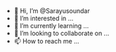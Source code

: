 - 👋 Hi, I’m @Sarayusoundar
- 👀 I’m interested in ...
- 🌱 I’m currently learning ...
- 💞️ I’m looking to collaborate on ...
- 📫 How to reach me ...

<!---
Sarayusoundar/Sarayusoundar is a ✨ special ✨ repository because its `README.md` (this file) appears on your GitHub profile.
You can click the Preview link to take a look at your changes.
--->
